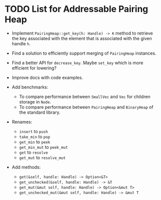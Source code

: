 TODO List for Addressable Pairing Heap
======================================

- Implement `PairingHeap::get_key(h: Handle) -> K` method to retrieve the key associated with the element that is associated with the given handle `h`.

- Find a solution to efficiently support merging of `PairingHeap` instances.
- Find a better API for `decrease_key`. Maybe `set_key` which is more efficient for lowering?
- Improve docs with code examples.
- Add benchmarks:
   - To compare performance between `SmallVec` and `Vec` for children storage in `Node`.
   - To compare performance between `PairingHeap` and `BinaryHeap` of the standard library.

- Renames:
   - `insert` to `push`
   - `take_min` to `pop`
   - `get_min` to `peek`
   - `get_min_mut` to `peek_mut`
   - `get` to `resolve`
   - `get_mut` to `resolve_mut`

- Add methods:
   - `get(&self, handle: Handle) -> Option<&T>`
   - `get_unchecked(&self, handle: Handle) -> &T`
   - `get_mut(&mut self, handle: Handle) -> Option<&mut T>`
   - `get_unchecked_mut(&mut self, handle: Handle) -> &mut T`
